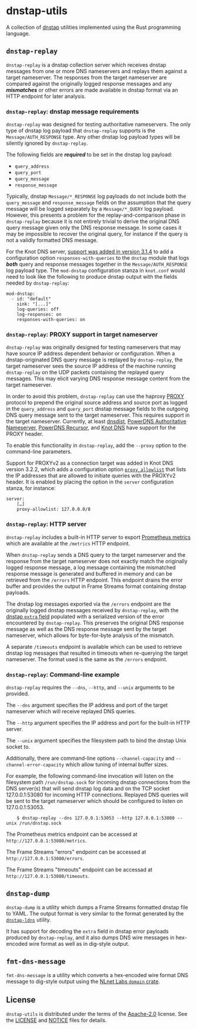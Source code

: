 # dnstap-utils

A collection of [dnstap] utilities implemented using the Rust
programming language.

[dnstap]: https://dnstap.info/

## `dnstap-replay`

`dnstap-replay` is a dnstap collection server which receives dnstap
messages from one or more DNS nameservers and replays them against a
target nameserver.  The responses from the target nameserver are
compared against the originally logged response messages and any
***mismatches*** or other errors are made available in dnstap format
via an HTTP endpoint for later analysis.

### `dnstap-replay`: dnstap message requirements

`dnstap-replay` was designed for testing authoritative nameservers. The
only type of dnstap log payload that `dnstap-replay` supports is the
`Message/AUTH_RESPONSE` type. Any other dnstap log payload types will be
silently ignored by `dnstap-replay`.

The following fields are ***required*** to be set in the dnstap log
payload:

 * `query_address`
 * `query_port`
 * `query_message`
 * `response_message`

Typically, dnstap `Message/*_RESPONSE` log payloads do not include both
the `query_message` and `response_message` fields on the assumption that
the query message will be logged separately by a `Message/*_QUERY` log
payload. However, this presents a problem for the replay-and-comparison
phase in `dnstap-replay` because it is not entirely trivial to derive
the original DNS query message given only the DNS response message. In
some cases it may be impossible to recover the original query, for
instance if the query is not a validly formatted DNS message.

For the Knot DNS server, [support was added in version 3.1.4] to add a
configuration option `responses-with-queries` to the `dnstap` module
that logs ***both*** query and response messages together in the
`Message/AUTH_RESPONSE` log payload type. The `mod-dnstap` configuration
stanza in `knot.conf` would need to look like the following to produce
dnstap output with the fields needed by `dnstap-replay`:

```
mod-dnstap:
  - id: "default"
    sink: "[...]"
    log-queries: off
    log-responses: on
    responses-with-queries: on
```

[support was added in version 3.1.4]: https://gitlab.nic.cz/knot/knot-dns/-/issues/764

### `dnstap-replay`: PROXY support in target nameserver

`dnstap-replay` was originally designed for testing nameservers that may
have source IP address dependent behavior or configuration. When a
dnstap-originated DNS query message is replayed by `dnstap-replay`, the
target nameserver sees the source IP address of the machine running
`dnstap-replay` on the UDP packets containing the replayed query
messages. This may elicit varying DNS response message content from the
target nameserver.

In order to avoid this problem, `dnstap-replay` can use the haproxy
[PROXY] protocol to prepend the original source address and source port
as logged in the `query_address` and `query_port` dnstap message fields
to the outgoing DNS query message sent to the target nameserver. This
requires support in the target nameserver. Currently, at least
[dnsdist], [PowerDNS Authoritative Nameserver], [PowerDNS Recursor], and
[Knot DNS] have support for the PROXY header.

To enable this functionality in `dnstap-replay`, add the `--proxy`
option to the command-line parameters.

Support for PROXYv2 as a connection target was added in Knot DNS version
3.2.2, which adds a configuration option [`proxy_allowlist`] that lists
the IP addresses that are allowed to initiate queries with the PROXYv2
header. It is enabled by placing the option in the `server`
configuration stanza, for instance:

```
server:
    […]
    proxy-allowlist: 127.0.0.0/8
```

[PROXY]: https://www.haproxy.org/download/2.5/doc/proxy-protocol.txt
[dnsdist]: https://blog.powerdns.com/2021/05/11/dnsdist-1-6-0-released/
[PowerDNS Authoritative Nameserver]: https://github.com/PowerDNS/pdns/pull/10660
[PowerDNS Recursor]: https://github.com/PowerDNS/pdns/pull/8874
[Knot DNS]: https://gitlab.nic.cz/knot/knot-dns/-/merge_requests/1468
[`proxy_allowlist`]: https://www.knot-dns.cz/docs/3.2/html/reference.html?highlight=proxy#proxy-allowlist

### `dnstap-replay`: HTTP server

`dnstap-replay` includes a built-in HTTP server to export [Prometheus
metrics] which are available at the `/metrics` HTTP endpoint.

When `dnstap-replay` sends a DNS query to the target nameserver and the
response from the target nameserver does not exactly match the
originally logged response message, a log message containing the
mismatched response message is generated and buffered in memory and can
be retrieved from the `/errors` HTTP endpoint. This endpoint drains the
error buffer and provides the output in Frame Streams format containing
dnstap payloads.

The dnstap log messages exported via the `/errors` endpoint are the
originally logged dnstap messages received by `dnstap-replay`, with the
[dnstap `extra` field] populated with a serialized version of the error
encountered by `dnstap-replay`. This preserves the original DNS response
message as well as the DNS response message sent by the target
nameserver, which allows for byte-for-byte analysis of the mismatch.

A separate `/timeouts` endpoint is available which can be used to
retrieve dnstap log messages that resulted in timeouts when re-querying
the target nameserver. The format used is the same as the `/errors`
endpoint.

[Prometheus metrics]: https://github.com/fastly/dnstap-utils/blob/main/src/bin/dnstap-replay/metrics.rs
[dnstap `extra` field]: https://github.com/dnstap/dnstap.pb/blob/9bafb5b59dacc48a6ff6a839e419e540f1201c42/dnstap.proto#L37-L40

### `dnstap-replay`: Command-line example

`dnstap-replay` requires the `--dns`, `--http`, and `--unix` arguments
to be provided.

The `--dns` argument specifies the IP address and port of the target
nameserver which will receive replayed DNS queries.

The `--http` argument specifies the IP address and port for the built-in
HTTP server.

The `--unix` argument specifies the filesystem path to bind the dnstap
Unix socket to.

Additionally, there are command-line options `--channel-capacity` and
`--channel-error-capacity` which allow tuning of internal buffer
sizes.

For example, the following command-line invocation will listen on the
filesystem path `/run/dnstap.sock` for incoming dnstap connections from
the DNS server(s) that will send dnstap log data and on the TCP socket
127.0.0.1:53080 for incoming HTTP connections. Replayed DNS queries will
be sent to the target nameserver which should be configured to listen on
127.0.0.1:53053.

```
    $ dnstap-replay --dns 127.0.0.1:53053 --http 127.0.0.1:53080 --unix /run/dnstap.sock
```

The Prometheus metrics endpoint can be accessed at
`http://127.0.0.1:53080/metrics`.

The Frame Streams "errors" endpoint can be accessed at
`http://127.0.0.1:53080/errors`.

The Frame Streams "timeouts" endpoint can be accessad at
`http://127.0.0.1:53080/timeouts`.

## `dnstap-dump`

`dnstap-dump` is a utility which dumps a Frame Streams formatted dnstap
file to YAML. The output format is very similar to the format generated
by the [`dnstap-ldns`] utility.

It has support for decoding the `extra` field in dnstap error payloads
produced by `dnstap-replay`, and it also dumps DNS wire messages in
hex-encoded wire format as well as in dig-style output.

[`dnstap-ldns`]: https://github.com/dnstap/dnstap-ldns

## `fmt-dns-message`

`fmt-dns-message` is a utility which converts a hex-encoded wire format
DNS message to dig-style output using the [NLnet Labs `domain` crate].

[NLnet Labs `domain` crate]: https://github.com/NLnetLabs/domain

## License

`dnstap-utils` is distributed under the terms of the [Apache-2.0]
license. See the [LICENSE] and [NOTICE] files for details.

[Apache-2.0]: https://www.apache.org/licenses/LICENSE-2.0
[LICENSE]: https://github.com/fastly/dnstap-utils/blob/main/LICENSE
[NOTICE]: https://github.com/fastly/dnstap-utils/blob/main/NOTICE
